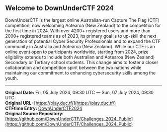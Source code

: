 ## Welcome to DownUnderCTF 2024

DownUnderCTF is the largest online Australian-run Capture The Flag (CTF) competition, now welcoming Aotearoa (New Zealand) to the competition for the first time in 2024. With over 4200+ registered users and more than 2000+ registered teams as of 2023, its primary goal is to up-skill the next generation of potential Cyber Security Professionals and to expand the CTF community in Australia and Aotearoa (New Zealand). While our CTF is an online event open to participants worldwide, starting from 2024, prize eligibility extends to include both Australian and Aotearoa (New Zealand) Secondary or Tertiary school students. This change aims to foster a closer collaboration and competition spirit between the two nations while maintaining our commitment to enhancing cybersecurity skills among the youth.

---
**Original Date:** Fri, 05 July 2024, 09:30 UTC — Sun, 07 July 2024, 09:30 UTC<br>
**Original URL:** [https://play.duc.tf/](https://play.duc.tf/)<br>
**CTFtime Entry:** [DownUnderCTF2024](https://ctftime.org/event/2284/)<br>
**Original Source Repository:** [https://github.com/DownUnderCTF/Challenges_2024_Public](https://github.com/DownUnderCTF/Challenges_2024_Public)<br>